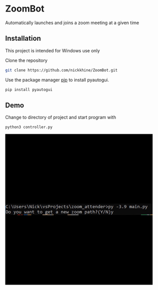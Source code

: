 
# ZoomBot
Automatically launches and joins a zoom meeting at a given time
## Installation

This project is intended for Windows use only

Clone the repository


```bash
git clone https://github.com/nickkhine/ZoomBot.git
```

Use the package manager [pip](https://pip.pypa.io/en/stable/) to install pyautogui.

```bash
pip install pyautogui
```


## Demo
Change to directory of project and start program with
```bash
python3 controller.py
```
![](giphy.gif)

